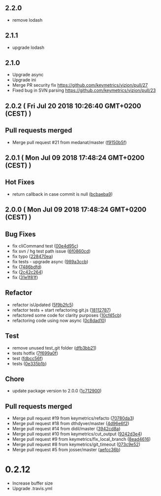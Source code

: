 
## 2.2.0

- remove lodash

## 2.1.1

- upgrade lodash

## 2.1.0

- Upgrade async
- Upgrade ini
- Merge PR security fix https://github.com/keymetrics/vizion/pull/27
- Fixed bug in SVN parsing https://github.com/keymetrics/vizion/pull/23

## 2.0.2 ( Fri Jul 20 2018 10:26:40 GMT+0200 (CEST) )


## Pull requests merged
  - Merge pull request #21 from medanat/master
  ([f9150b5f](https://github.com/keymetrics/vizion/commit/f9150b5fd38b1d65254b6416f9e7b70966592d68))




## 2.0.1 ( Mon Jul 09 2018 17:48:24 GMT+0200 (CEST) )


## Hot Fixes
  - return callback in case commit is null
  ([bcbaeba9](https://github.com/keymetrics/vizion/commit/bcbaeba9635f09c2c1f426eee9697d08b5b3942b))




## 2.0.0 ( Mon Jul 09 2018 17:48:24 GMT+0200 (CEST) )


## Bug Fixes
  - fix cliCommand test
  ([00e4d95c](https://github.com/keymetrics/vizion/commit/00e4d95c8232c1e214b9e9815bb6884eb4173ea5))
  - fix svn / hg test path issue
  ([6f0860cd](https://github.com/keymetrics/vizion/commit/6f0860cd9e46bc75d28a28396f4d27f0e38f84b9))
  - fix typo
  ([228470ea](https://github.com/keymetrics/vizion/commit/228470ea9e540c046311f36629f34e1b989a723a))
  - fix tests - upgrade async
  ([989a3ccb](https://github.com/keymetrics/vizion/commit/989a3ccbf44ed9538f9738dc09565f2df09cf631))
  - fix
  ([7486bdfd](https://github.com/keymetrics/vizion/commit/7486bdfd4c947a5a7c2d8ee17662b116a249ff25))
  - fix
  ([2c42c264](https://github.com/keymetrics/vizion/commit/2c42c264d13230abf25c4a0b605550aa2c903320))
  - fix
  ([31e1f81f](https://github.com/keymetrics/vizion/commit/31e1f81f0ca6d8654dfc0e88a6d267c6547797f8))




## Refactor
  - refactor isUpdated
  ([5f9b2fc5](https://github.com/keymetrics/vizion/commit/5f9b2fc5d29ee5f4a2cc949d61832a04747f84e9))
  - refactor tests + start refactoring git.js
  ([18112787](https://github.com/keymetrics/vizion/commit/1811278792bd03c911707d9694c06e5258a255e8))
  - refactored some code for clarity purposes
  ([10cf45cb](https://github.com/keymetrics/vizion/commit/10cf45cb46e44479ba9ba0e7772e441d1fa9ce7b))
  - refactoring code using now async
  ([0c8dad10](https://github.com/keymetrics/vizion/commit/0c8dad10ca87be646fd403136df134e6db859543))




## Test
  - remove unused test_git folder
  ([dfb3bb21](https://github.com/keymetrics/vizion/commit/dfb3bb21cb2c86d84dfacfd605742d50b8ea8d62))
  - tests hotfix
  ([7f699a0f](https://github.com/keymetrics/vizion/commit/7f699a0fc0f08a98004b17cdd64fb5429d3c50e9))
  - test
  ([fdbcc56f](https://github.com/keymetrics/vizion/commit/fdbcc56ff68a1a4aae077593b32ab7c89f8b9132))
  - tests
  ([0e335b1b](https://github.com/keymetrics/vizion/commit/0e335b1b34c72ebbfdfa9122fbcb5edcbcc58099))




## Chore
  - update package version to 2.0.0
  ([1c712900](https://github.com/keymetrics/vizion/commit/1c712900f761af75b64095ca9d64a2390b0bdd69))




## Pull requests merged
  - Merge pull request #19 from keymetrics/refacto
  ([70780da3](https://github.com/keymetrics/vizion/commit/70780da3bf7cc7a842866080734e6433acc3f7fb))
  - Merge pull request #18 from dthdyver/master
  ([4d96e6f2](https://github.com/keymetrics/vizion/commit/4d96e6f2aed995c7eac39a81b7aa276e8ca59399))
  - Merge pull request #14 from didil/master
  ([3942cd8a](https://github.com/keymetrics/vizion/commit/3942cd8a59b0f923f4ab91849b7534c3164fdf05))
  - Merge pull request #10 from keymetrics/cut_output
  ([9242d3e4](https://github.com/keymetrics/vizion/commit/9242d3e4160d07cb071a6a8c53b01aac283215da))
  - Merge pull request #9 from keymetrics/fix_local_branch
  ([8ead4616](https://github.com/keymetrics/vizion/commit/8ead461674c377b86f9e972c513678a924d96347))
  - Merge pull request #8 from keymetrics/git_timeout
  ([073c9e52](https://github.com/keymetrics/vizion/commit/073c9e52ab0ebddb08f8ece4f914081561eff6a2))
  - Merge pull request #5 from josser/master
  ([aefcc36b](https://github.com/keymetrics/vizion/commit/aefcc36bd3858d209d6ab84001b6cbca64e19e26))




# 0.2.12

- Increase buffer size
- Upgrade .travis.yml
